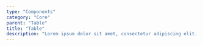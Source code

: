 ```yaml
---
type: "Components"
category: "Core"
parent: "Table"
title: "Table"
description: "Lorem ipsum dolor sit amet, consectetur adipiscing elit. Nunc tempus laoreet leo sit amet iaculis."
---
```


